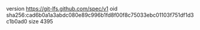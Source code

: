 version https://git-lfs.github.com/spec/v1
oid sha256:cad6b0a1a3abdc080e89c996b1fd8f00f8c75033ebc01103f751df1d3c1b0ad0
size 4395
